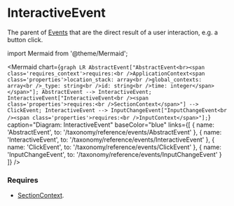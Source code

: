 # InteractiveEvent

The parent of [Events](/taxonomy/events) that are the direct result of a user interaction, e.g. a button click.

import Mermaid from '@theme/Mermaid';

<Mermaid chart={`
	graph LR
    AbstractEvent["AbstractEvent<br><span class='requires_context'>requires:<br />ApplicationContext<span class='properties'>location_stack: array<br />global_contexts: array<br />_type: string<br />id: string<br />time: integer</span></span>"];
    AbstractEvent --> InteractiveEvent;
    InteractiveEvent["InteractiveEvent<br /><span class='properties'>requires:<br />SectionContext</span>"] --> ClickEvent;
    InteractiveEvent --> InputChangeEvent["InputChangeEvent<br /><span class='properties'>requires:<br />InputContext</span>"];
`} 
  caption="Diagram: InteractiveEvent" 
  baseColor="blue" 
  links={[
    { name: 'AbstractEvent', to: '/taxonomy/reference/events/AbstractEvent' },
    { name: 'InteractiveEvent', to: '/taxonomy/reference/events/InteractiveEvent' },
    { name: 'ClickEvent', to: '/taxonomy/reference/events/ClickEvent' },
    { name: 'InputChangeEvent', to: '/taxonomy/reference/events/InputChangeEvent' }
  ]}
/>

### Requires
- [SectionContext](/taxonomy/reference/location-contexts/SectionContext.md).